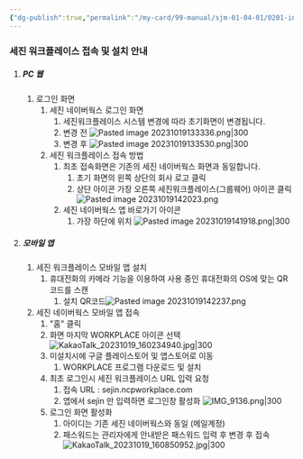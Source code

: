 ```yaml
---
{"dg-publish":true,"permalink":"/my-card/99-manual/sjm-01-04-01/0201-installation/","title":"2.1 최초접속 설치안내","tags":["workplace","그룹웨어"],"noteIcon":"","created":"2024-12-18T11:17:05.212+09:00","updated":"2024-12-19T15:50:00.631+09:00"}
---
```


### 세진 워크플레이스 접속 및 설치 안내

1. ##### PC 웹
	1. 로그인 화면
		1. 세진 네이버웍스 로그인 화면
			1. 세진워크플레이스 시스템 변경에 따라 초기화면이 변경됩니다. 
			2. 변경 전
				![Pasted image 20231019133336.png|300](/img/user/MyCard/Attach/Pasted%20image%2020231019133336.png)
			3. 변경 후
				![Pasted image 20231019133530.png|300](/img/user/MyCard/Attach/Pasted%20image%2020231019133530.png)
		2. 세진 워크플레이스 접속 방법
			1. 최초 접속화면은 기존의 세진 네이버웍스 화면과 동일합니다.
				1. 초기 화면의 왼쪽 상단의 회사 로고 클릭
				2. 상단 아이콘 가장 오른쪽 세진워크플레이스(그룹웨어) 아이콘 클릭 
				![Pasted image 20231019142023.png](/img/user/MyCard/Attach/Pasted%20image%2020231019142023.png)
			2. 세진 네이버웍스 앱 바로가기 아이콘
				1. 가장 하단에 위치
				 ![Pasted image 20231019141918.png|300](/img/user/MyCard/Attach/Pasted%20image%2020231019141918.png)
2. ##### 모바일 앱
	1. 세진 워크플레이스 모바일 앱 설치
		1. 휴대전화의 카메라 기능을 이용하여 사용 중인 휴대전화의 OS에 맞는 QR 코드를 스캔
			1. 설치 QR코드![Pasted image 20231019142237.png](/img/user/MyCard/Attach/Pasted%20image%2020231019142237.png)
	2. 세진 네이버웍스 모바일 앱 접속
		1. "홈" 클릭
		2. 화면 마지막 WORKPLACE 아이콘 선택
			![KakaoTalk_20231019_160234940.jpg|300](/img/user/MyCard/Attach/KakaoTalk_20231019_160234940.jpg)
		3. 미설치시에 구글 플레이스토어 및 앱스토어로 이동
			1. WORKPLACE 프로그램 다운로드 및 설치
		4. 최초 로그인시 세진 워크플레이스 URL 입력 요청
			1. 접속 URL : sejin.ncpworkplace.com
			2. 앱에서 sejin 만 입력하면 로그인창 활성화
			 ![IMG_9136.png|300](/img/user/MyCard/Attach/IMG_9136.png)
		5. 로그인 화면 활성화
			1. 아이디는 기존 세진 네이버웍스와 동일 (메일계정)
			2. 패스워드는 관리자에게 안내받은 패스워드 입력 후 변경 후 접속
			 ![KakaoTalk_20231019_160850952.jpg|300](/img/user/MyCard/Attach/KakaoTalk_20231019_160850952.jpg)